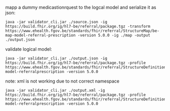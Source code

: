 mapp a dummy medicastionrquest to the logcal model and serialize it as json:

```
java -jar validator_cli.jar ./source.json -ig https://build.fhir.org/ig/hl7-be/referral/package.tgz -transform https://www.ehealth.fgov.be/standards/fhir/referral/StructureMap/be-map-model-referral-prescription -version 5.0.0 -ig ./map -output ./output.json
```

validate logical model:

```
java -jar validator_cli.jar ./output.json -ig https://build.fhir.org/ig/hl7-be/referral/package.tgz -profile https://www.ehealth.fgov.be/standards/fhir/referral/StructureDefinition/be-model-referralprescription -version 5.0.0
```

note: xml is not working due to not correct namespace
```
java -jar validator_cli.jar ./output.xml -ig https://build.fhir.org/ig/hl7-be/referral/package.tgz -profile https://www.ehealth.fgov.be/standards/fhir/referral/StructureDefinition/be-model-referralprescription -version 5.0.0
```